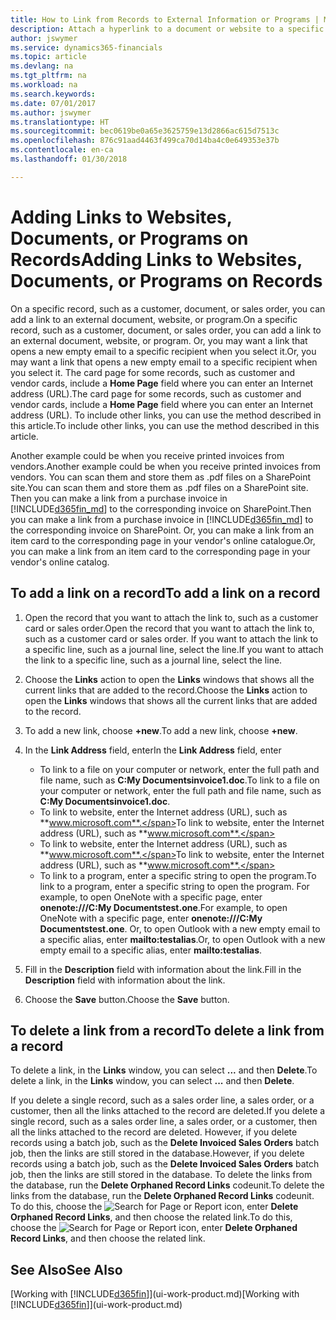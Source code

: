 ```yaml
---
title: How to Link from Records to External Information or Programs | Microsoft Docs
description: Attach a hyperlink to a document or website to a specific record, such as a customer or document.
author: jswymer
ms.service: dynamics365-financials
ms.topic: article
ms.devlang: na
ms.tgt_pltfrm: na
ms.workload: na
ms.search.keywords: 
ms.date: 07/01/2017
ms.author: jswymer
ms.translationtype: HT
ms.sourcegitcommit: bec0619be0a65e3625759e13d2866ac615d7513c
ms.openlocfilehash: 876c91aad4463f499ca70d14ba4c0e649353e37b
ms.contentlocale: en-ca
ms.lasthandoff: 01/30/2018

---
```

# <a name="adding-links-to-websites-documents-or-programs-on-records"></a><span data-ttu-id="784b2-103">Adding Links to Websites, Documents, or Programs on Records</span><span class="sxs-lookup"><span data-stu-id="784b2-103">Adding Links to Websites, Documents, or Programs on Records</span></span>
<span data-ttu-id="784b2-104">On a specific record, such as a customer, document, or sales order, you can add a link to an external document, website, or program.</span><span class="sxs-lookup"><span data-stu-id="784b2-104">On a specific record, such as a customer, document, or sales order, you can add a link to an external document, website, or program.</span></span> <span data-ttu-id="784b2-105">Or, you may want a link that opens a new empty email to a specific recipient when you select it.</span><span class="sxs-lookup"><span data-stu-id="784b2-105">Or, you may want a link that opens a new empty email to a specific recipient when you select it.</span></span> <span data-ttu-id="784b2-106">The card page for some records, such as customer and vendor cards, include a **Home Page** field where you can enter an Internet address (URL).</span><span class="sxs-lookup"><span data-stu-id="784b2-106">The card page for some records, such as customer and vendor cards, include a **Home Page** field where you can enter an Internet address (URL).</span></span> <span data-ttu-id="784b2-107">To include other links, you can use the method described in this article.</span><span class="sxs-lookup"><span data-stu-id="784b2-107">To include other links, you can use the method described in this article.</span></span>

<span data-ttu-id="784b2-108">Another example could be when you receive printed invoices from vendors.</span><span class="sxs-lookup"><span data-stu-id="784b2-108">Another example could be when you receive printed invoices from vendors.</span></span> <span data-ttu-id="784b2-109">You can scan them and store them as .pdf files on a SharePoint site.</span><span class="sxs-lookup"><span data-stu-id="784b2-109">You can scan them and store them as .pdf files on a SharePoint site.</span></span> <span data-ttu-id="784b2-110">Then you can make a link from a purchase invoice in [!INCLUDE[d365fin_md](includes/d365fin_md.md)] to the corresponding invoice on  SharePoint.</span><span class="sxs-lookup"><span data-stu-id="784b2-110">Then you can make a link from a purchase invoice in [!INCLUDE[d365fin_md](includes/d365fin_md.md)] to the corresponding invoice on  SharePoint.</span></span> <span data-ttu-id="784b2-111">Or, you can make a link from an item card to the corresponding page in your vendor's online catalogue.</span><span class="sxs-lookup"><span data-stu-id="784b2-111">Or, you can make a link from an item card to the corresponding page in your vendor's online catalog.</span></span>

## <a name="to-add-a-link-on-a-record"></a><span data-ttu-id="784b2-112">To add a link on a record</span><span class="sxs-lookup"><span data-stu-id="784b2-112">To add a link on a record</span></span>   

1.  <span data-ttu-id="784b2-113">Open the record that you want to attach the link to, such as a customer card or sales order.</span><span class="sxs-lookup"><span data-stu-id="784b2-113">Open the record that you want to attach the link to, such as a customer card or sales order.</span></span> <span data-ttu-id="784b2-114">If you want to attach the link to a specific line, such as a journal line, select the line.</span><span class="sxs-lookup"><span data-stu-id="784b2-114">If you want to attach the link to a specific line, such as a journal line, select the line.</span></span>  

2.  <span data-ttu-id="784b2-115">Choose the **Links** action to open the **Links** windows that shows all the current links that are added to the record.</span><span class="sxs-lookup"><span data-stu-id="784b2-115">Choose the **Links** action to open the **Links** windows that shows all the current links that are added to the record.</span></span>

3. <span data-ttu-id="784b2-116">To add a new link, choose **+new**.</span><span class="sxs-lookup"><span data-stu-id="784b2-116">To add a new link, choose **+new**.</span></span>

4.  <span data-ttu-id="784b2-117">In the **Link Address** field, enter</span><span class="sxs-lookup"><span data-stu-id="784b2-117">In the **Link Address** field, enter</span></span>

    -   <span data-ttu-id="784b2-118">To link to a file on your computer or network, enter the full path and file name, such as  **C:My Documentsinvoice1.doc**.</span><span class="sxs-lookup"><span data-stu-id="784b2-118">To link to a file on your computer or network, enter the full path and file name, such as  **C:My Documentsinvoice1.doc**.</span></span>
    -   <span data-ttu-id="784b2-119">To link to website, enter the Internet address (URL), such as **www.microsoft.com**.</span><span class="sxs-lookup"><span data-stu-id="784b2-119">To link to website, enter the Internet address (URL), such as **www.microsoft.com**.</span></span>
    -   <span data-ttu-id="784b2-120">To link to website, enter the Internet address (URL), such as **www.microsoft.com**.</span><span class="sxs-lookup"><span data-stu-id="784b2-120">To link to website, enter the Internet address (URL), such as **www.microsoft.com**.</span></span>
    -   <span data-ttu-id="784b2-121">To link to a program, enter a specific string to open the program.</span><span class="sxs-lookup"><span data-stu-id="784b2-121">To link to a program, enter a specific string to open the program.</span></span> <span data-ttu-id="784b2-122">For example, to open OneNote with a specific page, enter **onenote:///C:My Documentstest.one**.</span><span class="sxs-lookup"><span data-stu-id="784b2-122">For example, to open OneNote with a specific page, enter **onenote:///C:My Documentstest.one**.</span></span> <span data-ttu-id="784b2-123">Or, to open Outlook with a new empty email to a specific alias, enter **mailto:testalias**.</span><span class="sxs-lookup"><span data-stu-id="784b2-123">Or, to open Outlook with a new empty email to a specific alias, enter **mailto:testalias**.</span></span>  

5.  <span data-ttu-id="784b2-124">Fill in the **Description** field with information about the link.</span><span class="sxs-lookup"><span data-stu-id="784b2-124">Fill in the **Description** field with information about the link.</span></span>  

6.  <span data-ttu-id="784b2-125">Choose the **Save** button.</span><span class="sxs-lookup"><span data-stu-id="784b2-125">Choose the **Save** button.</span></span>  

## <a name="to-delete-a-link-from-a-record"></a><span data-ttu-id="784b2-126">To delete a link from a record</span><span class="sxs-lookup"><span data-stu-id="784b2-126">To delete a link from a record</span></span>  

<span data-ttu-id="784b2-127">To delete a link, in the **Links** window, you can select **...** and then **Delete**.</span><span class="sxs-lookup"><span data-stu-id="784b2-127">To delete a link, in the **Links** window, you can select **...** and then **Delete**.</span></span>

<span data-ttu-id="784b2-128">If you delete a single record, such as a sales order line, a sales order, or a customer, then all the links attached to the record are deleted.</span><span class="sxs-lookup"><span data-stu-id="784b2-128">If you delete a single record, such as a sales order line, a sales order, or a customer, then all the links attached to the record are deleted.</span></span> <span data-ttu-id="784b2-129">However, if you delete records using a batch job, such as the **Delete Invoiced Sales Orders** batch job, then the links are still stored in the database.</span><span class="sxs-lookup"><span data-stu-id="784b2-129">However, if you delete records using a batch job, such as the **Delete Invoiced Sales Orders** batch job, then the links are still stored in the database.</span></span> <span data-ttu-id="784b2-130">To delete the links from the database, run the **Delete Orphaned Record Links** codeunit.</span><span class="sxs-lookup"><span data-stu-id="784b2-130">To delete the links from the database, run the **Delete Orphaned Record Links** codeunit.</span></span> <span data-ttu-id="784b2-131">To do this, choose the ![Search for Page or Report](media/ui-search/search_small.png "Search for Page or Report icon") icon, enter **Delete Orphaned Record Links**, and then choose the related link.</span><span class="sxs-lookup"><span data-stu-id="784b2-131">To do this, choose the ![Search for Page or Report](media/ui-search/search_small.png "Search for Page or Report icon") icon, enter **Delete Orphaned Record Links**, and then choose the related link.</span></span>   

<!-- ### To run delete orphaned record links  

1.  Choose the ![Search for Page or Report](media/ui-search/search_small.png "Search for Page or Report icon") icon, enter **Data Deletion**, and then choose the related link.  

2.  On the **Data Deletion** page, choose **Tasks**, and then choose **Delete Orphaned Record Links**.  -->

## <a name="see-also"></a><span data-ttu-id="784b2-132">See Also</span><span class="sxs-lookup"><span data-stu-id="784b2-132">See Also</span></span>  
<span data-ttu-id="784b2-133">[Working with [!INCLUDE[d365fin](includes/d365fin_md.md)]](ui-work-product.md)</span><span class="sxs-lookup"><span data-stu-id="784b2-133">[Working with [!INCLUDE[d365fin](includes/d365fin_md.md)]](ui-work-product.md)</span></span>  

